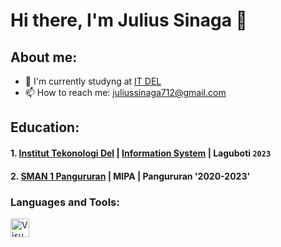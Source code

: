 # Hi there, I'm Julius Sinaga 👋

## About me:
- 📖 I'm currently studyng at [IT DEL](https://www.del.ac.id/)
- 📫 How to reach me: juliussinaga712@gmail.com

## Education:

#### 1. [Institut Tekonologi Del](https://www.del.ac.id/) | [Information System](https://www.del.ac.id/?page_id=3534) | Laguboti `2023`
#### 2. [SMAN 1 Pangururan](https://infosekolah.net/cari/sekolah/SMAN-1-PANGURURAN-Kec.-Pangururan-Prov.-Sumatera-Utara/f6283652e7cff259426ada551fb85899ea32906e/) | MIPA | Pangururan '2020-2023'

### Languages and Tools:

<img align="left" alt="VisualStudioCode" width="30px" src="https://cdn.jsdelivr.net/gh/devicons/devicon/icons/vscode/vscode-original.svg" style="padding-right:10px;" />
